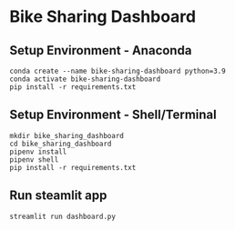 # Bike Sharing Dashboard

## Setup Environment - Anaconda
```
conda create --name bike-sharing-dashboard python=3.9
conda activate bike-sharing-dashboard
pip install -r requirements.txt
```

## Setup Environment - Shell/Terminal
```
mkdir bike_sharing_dashboard
cd bike_sharing_dashboard
pipenv install
pipenv shell
pip install -r requirements.txt
```

## Run steamlit app
```
streamlit run dashboard.py
```


  

